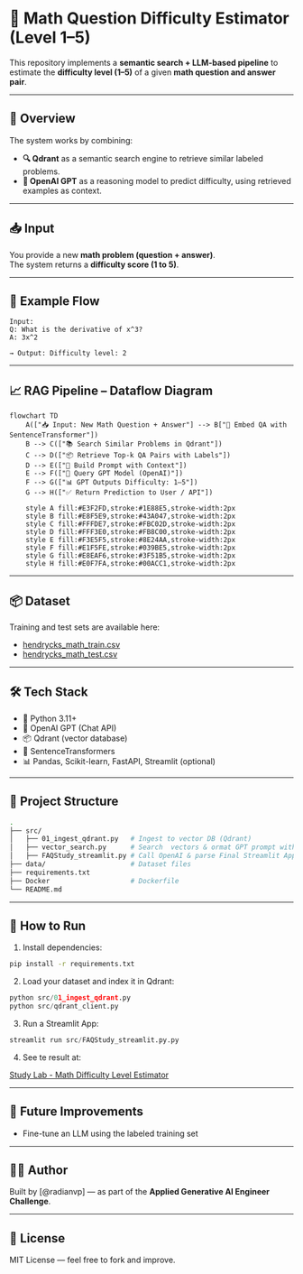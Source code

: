 # 🧠 Math Question Difficulty Estimator (Level 1–5)

This repository implements a **semantic search + LLM-based pipeline** to estimate the **difficulty level (1–5)** of a given **math question and answer pair**.

---

## 🧩 Overview

The system works by combining:

- **🔍 Qdrant** as a semantic search engine to retrieve similar labeled problems.
- **🧠 OpenAI GPT** as a reasoning model to predict difficulty, using retrieved examples as context.

---

## 📥 Input

You provide a new **math problem (question + answer)**.  
The system returns a **difficulty score (1 to 5)**.

---

## 🧪 Example Flow

```text
Input:
Q: What is the derivative of x^3?
A: 3x^2

→ Output: Difficulty level: 2
```

---

## 📈 RAG Pipeline – Dataflow Diagram

```mermaid
flowchart TD
    A(["📥 Input: New Math Question + Answer"] --> B["🔎 Embed QA with SentenceTransformer"])
    B --> C(["📚 Search Similar Problems in Qdrant"])
    C --> D(["📦 Retrieve Top-k QA Pairs with Labels"])
    D --> E(["🧠 Build Prompt with Context"])
    E --> F(["🤖 Query GPT Model (OpenAI)"])
    F --> G(["📊 GPT Outputs Difficulty: 1–5"])
    G --> H(["✅ Return Prediction to User / API"])

    style A fill:#E3F2FD,stroke:#1E88E5,stroke-width:2px
    style B fill:#E8F5E9,stroke:#43A047,stroke-width:2px
    style C fill:#FFFDE7,stroke:#FBC02D,stroke-width:2px
    style D fill:#FFF3E0,stroke:#FB8C00,stroke-width:2px
    style E fill:#F3E5F5,stroke:#8E24AA,stroke-width:2px
    style F fill:#E1F5FE,stroke:#039BE5,stroke-width:2px
    style G fill:#E8EAF6,stroke:#3F51B5,stroke-width:2px
    style H fill:#E0F7FA,stroke:#00ACC1,stroke-width:2px
```

---

## 📦 Dataset

Training and test sets are available here:

- [hendrycks_math_train.csv](https://storage.googleapis.com/remilon-public-forever/hendrycks_math_train.csv)
- [hendrycks_math_test.csv](https://storage.googleapis.com/remilon-public-forever/hendrycks_math_test.csv)

---

## 🛠 Tech Stack

- 🐍 Python 3.11+
- 🧠 OpenAI GPT (Chat API)
- 📦 Qdrant (vector database)
- 🧰 SentenceTransformers
- 📊 Pandas, Scikit-learn, FastAPI, Streamlit (optional)

---

## 📁 Project Structure

```bash
.
├── src/
│   ├── 01_ingest_qdrant.py   # Ingest to vector DB (Qdrant)
│   ├── vector_search.py      # Search  vectors & ormat GPT prompt with context
│   ├── FAQStudy_streamlit.py # Call OpenAI & parse Final Streamlit App
├── data/                     # Dataset files
├── requirements.txt
├── Docker                    # Dockerfile
└── README.md
```

---

## 🚀 How to Run

1. Install dependencies:

```bash
pip install -r requirements.txt
```

2. Load your dataset and index it in Qdrant:

```python
python src/01_ingest_qdrant.py
python src/qdrant_client.py
```

3. Run a Streamlit App:

```python
streamlit run src/FAQStudy_streamlit.py.py
```

4. See te result at:

[Study Lab - Math Difficulty Level Estimator](https://advp-ai-services-study-lab-math-difficulty-level-estimator.tqe5vc.easypanel.host)

---

## 🔮 Future Improvements

- Fine-tune an LLM using the labeled training set

---

## 👨‍💻 Author

Built by [@radianvp] — as part of the **Applied Generative AI Engineer Challenge**.

---

## 📝 License

MIT License — feel free to fork and improve.
